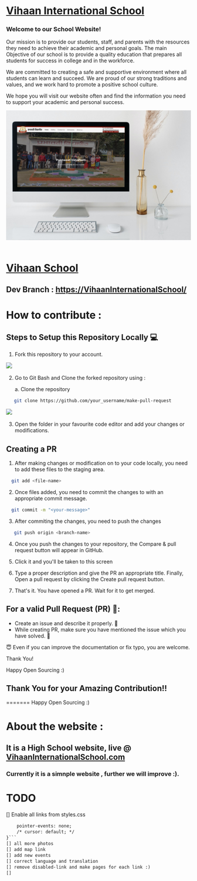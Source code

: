# [Vihaan International School](https://VihaanInternationalSchool.com/)


### Welcome to our School Website!

Our mission is to provide our students, staff, and parents with the resources they need to achieve their academic and personal goals.
The main Objective of our school is to provide a quality education that prepares all students for success in college and in the workforce.

We are committed to creating a safe and supportive environment where all students can learn and succeed.
We are proud of our strong traditions and values, and we work hard to promote a positive school culture.

We hope you will visit our website often and find the information you need to support your academic and personal success.


<div align="center">
    <img alt="Desktop" title="#Desktop" src="./images/preview.jpg" width="680px" />
</div>

<br />

# [Vihaan School](https://VihaanInternationalSchool.com/)


## Dev Branch : [https://VihaanInternationalSchool/](https://VihaanInternationalSchool.com/) 

# How to contribute : 


## Steps to Setup this Repository Locally 💻

  1. Fork this repository to your account.

![](assets/img_fork_1.png)

  2. Go to Git Bash and Clone the forked repository using :
       
       a. Clone the repository
```bash
   git clone https://github.com/your_username/make-pull-request
```
![](assets/clone_2.png)

 3. Open the folder in your favourite code editor and add your changes or modifications.
 
## Creating a PR 
 
 1. After making changes or modification on to your code locally, you need to add these files to the staging area.
```bash
  git add <file-name>
```
 2. Once files added, you need to commit the changes to with an appropriate commit message.
```bash
  git commit -m "<your-message>"
```
 3. After commiting the changes, you need to push the changes
```bash
   git push origin <branch-name>
```
 4. Once you push the changes to your repository, the Compare & pull request button will appear in GitHub.

 5. Click it and you'll be taken to this screen

 6. Type a proper description and give the PR an appropriate title. Finally, Open a pull request by clicking the Create pull request button.

 7. That's it. You have opened a PR. Wait for it to get merged.

## For a valid Pull Request (PR) 🚀:
 - Create an issue and describe it properly. 🧭 
 - While creating PR, make sure you have mentioned the issue which you have solved. 📝 

😇  Even if you can improve the documentation or fix typo, you are welcome.

Thank You!

Happy Open Sourcing :)

## Thank You for your Amazing Contribution!!
=======
Happy Open Sourcing :)


# About the website :
## It is a High School website, live @ [VihaanInternationalSchool.com](https://VihaanInternationalSchool.com/)
### Currently it is a simnple website , further we will improve :).


# TODO
[] Enable all links from styles.css
```a{
    pointer-events: none;
    /* cursor: default; */
}```
[] all more photos 
[] add map link
[] add new events 
[] correct language and translation 
[] remove disabled-link and make pages for each link :) 
[]
